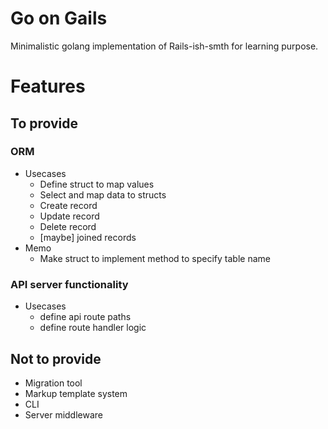 # Go on Gails
Minimalistic golang implementation of Rails-ish-smth for learning purpose.

# Features
## To provide
### ORM
- Usecases
    - Define struct to map values
    - Select and map data to structs
    - Create record
    - Update record
    - Delete record
    - [maybe] joined records
- Memo
    - Make struct to implement method to specify table name

### API server functionality
- Usecases
    - define api route paths
    - define route handler logic

## Not to provide
- Migration tool
- Markup template system
- CLI
- Server middleware
